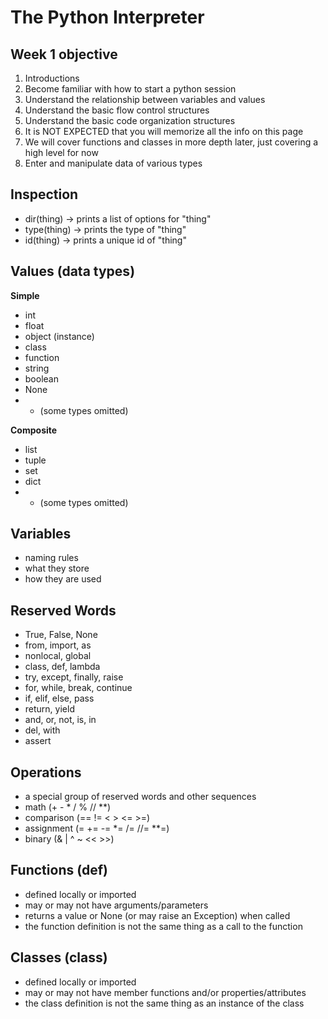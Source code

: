 # The Python Interpreter

## Week 1 objective
1. Introductions
1. Become familiar with how to start a python session
1. Understand the relationship between variables and values
1. Understand the basic flow control structures
1. Understand the basic code organization structures
1. It is NOT EXPECTED that you will memorize all the info on this page
1. We will cover functions and classes in more depth later, just covering a high level for now
1. Enter and manipulate data of various types

## Inspection
- dir(thing) -> prints a list of options for "thing"
- type(thing) -> prints the type of "thing"
- id(thing) -> prints a unique id of "thing"

## Values (data types)
__Simple__
- int
- float
- object (instance)
- class
- function
- string
- boolean
- None
- * (some types omitted)

__Composite__
- list
- tuple
- set
- dict
- * (some types omitted)

## Variables
- naming rules
- what they store
- how they are used

## Reserved Words
- True, False, None
- from, import, as
- nonlocal, global
- class, def, lambda
- try, except, finally, raise
- for, while, break, continue
- if, elif, else, pass
- return, yield
- and, or, not, is, in
- del, with
- assert

## Operations
- a special group of reserved words and other sequences
- math (+ - * / % // **)
- comparison (== != < > <= >=)
- assignment (= += -= *= /= //= **=)
- binary (& | ^ ~ << >>)

## Functions (def)
- defined locally or imported
- may or may not have arguments/parameters
- returns a value or None (or may raise an Exception) when called
- the function definition is not the same thing as a call to the function

## Classes (class)
- defined locally or imported
- may or may not have member functions and/or properties/attributes
- the class definition is not the same thing as an instance of the class

